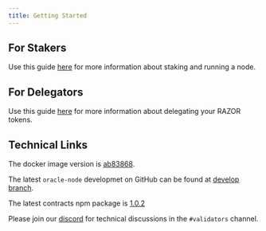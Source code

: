 ```yaml
---
title: Getting Started
---
```


## For Stakers

Use this guide [here](../stake.md) for more information about staking and running a node.

## For Delegators

Use this guide [here](../delegate.md) for more information about delegating your RAZOR tokens.

## Technical Links

The docker image version is [ab83868](https://hub.docker.com/layers/razornetwork/razor-go/ab83868/images/sha256-c3d9efc9cbb56fb30544d4eba7c264c7fdb176f3cb8b012e4873883c18394601?context=explore).

The latest `oracle-node` developmet on GitHub can be found at [develop branch](https://github.com/razor-network/oracle-node/tree/develop).

The latest contracts npm package is [1.0.2](https://www.npmjs.com/package/@razor-network/contracts/v/1.0.2)

Please join our [discord](https://discord.gg/EC53qp2kJ6) for technical discussions in the `#validators` channel.
